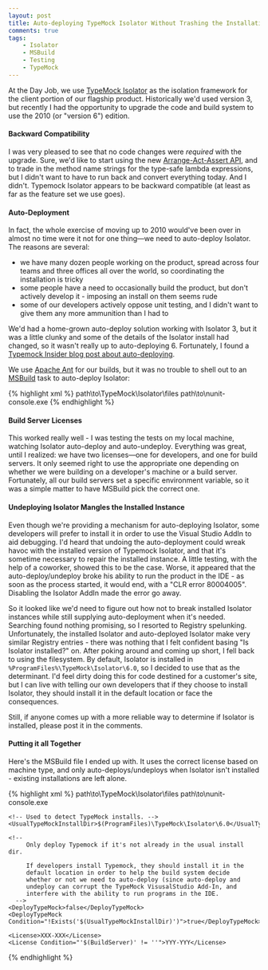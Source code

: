 ```yaml
---
layout: post
title: Auto-deploying TypeMock Isolator Without Trashing the Installation
comments: true
tags:
    - Isolator
    - MSBuild
    - Testing
    - TypeMock
---
```

<p>At the Day Job, we use <a href="http://site.typemock.com/typemock-isolator-product">TypeMock Isolator</a> as the isolation framework for the client portion of our flagship product. Historically we'd used version 3, but recently I had the opportunity to upgrade the code and build system to use the 2010 (or "version 6") edition.</p>

<h4>Backward Compatibility</h4>
<p>I was very pleased to see that no code changes were <i>required</i> with the upgrade. Sure, we'd like to start using the new <a href="http://www.typemock.com/Docs/UserGuide/">Arrange-Act-Assert API</a>, and to trade in the method name strings for the type-safe lambda expressions, but I didn't want to have to run back and convert everything today. And I didn't. Typemock Isolator appears to be backward compatible (at least as far as the feature set we use goes).</p>

<h4>Auto-Deployment</h4>
In fact, the whole exercise of moving up to  2010 would've been over in almost no time were it not for one thing&mdash;we need to auto-deploy Isolator. The reasons are several:
<ul>
<li>we have many dozen people working on the product, spread across four teams and three offices all over the world, so coordinating the installation is tricky</li>
<li>some people have a need to occasionally build the product, but don't actively develop it - imposing an install on them seems rude</li>
<li>some of our developers actively oppose unit testing, and I didn't want to give them any more ammunition than I had to</li>
</ul>
<p>We'd had a home-grown auto-deploy solution working with Isolator 3, but it was a little clunky and some of the details of the Isolator install had changed, so it wasn't really up to auto-deploying 6. Fortunately, I found a <a href="http://blog.typemock.com/2010/01/auto-deploy-typemock-isolator_25.html">Typemock Insider blog post about auto-deploying</a>.</p>
<p>We use <a href="http://ant.apache.org/">Apache Ant</a> for our builds, but it was no trouble to shell out to an <a href="http://msdn.microsoft.com/en-us/library/0k6kkbsd.aspx">MSBuild</a> task to auto-deploy Isolator:</p>
{% highlight xml %}
<Project xmlns="http://schemas.microsoft.com/developer/msbuild/2003">
  <PropertyGroup>
    <TypeMockLocation>path\to\TypeMock\Isolator\files</TypeMockLocation>
    <NUNIT>path\to\nunit-console.exe</NUNIT>
  </PropertyGroup>  

  <Import Project="$(TypeMockLocation)\TypeMock.MSBuild.Tasks"/>

  <Target Name="RegisterTypeMock">
    <TypeMockRegister Company="MyCompany" License="XXX-XXX" AutoDeploy="true"/> 
    <TypeMockStart/>
    <Exec ContinueOnError="false" Command="$(NUNIT) $(TestAssembly)"/>
    <TypeMockStop Undeploy="true"/>
  </Target>
 </Project>
{% endhighlight %}

<h4>Build Server Licenses</h4>
<p>This worked really well - I was testing the tests on my local machine, watching Isolator auto-deploy and auto-undeploy. Everything was great, until I realized: we have two licenses&mdash;one for developers, and one for build servers. It only seemed right to use the appropriate one depending on whether we were building on a developer's machine or a build server. Fortunately, all our build servers set a specific environment variable, so it was a simple matter to have MSBuild pick the correct one.</p>

<h4>Undeploying Isolator Mangles the Installed Instance</h4>
<p>Even though we're providing a mechanism for auto-deploying Isolator, some developers will prefer to install it in order to use the Visual Studio AddIn to aid debugging. I'd heard that undoing the auto-deployment could wreak havoc with the installed version of Typemock Isolator, and that it's sometime necessary to repair the installed instance. A little testing, with the help of a coworker, showed this to be the case. Worse, it appeared that the auto-deploy/undeploy broke his ability to run the product in the IDE - as soon as the process started, it would end, with a "CLR error 80004005". Disabling the Isolator AddIn made the error go away.</p>
<p>So it looked like we'd need to figure out how not to break installed Isolator instances while still supplying auto-deployment when it's needed. Searching found nothing promising, so I resorted to Registry spelunking. Unfortunately, the installed Isolator and auto-deployed Isolator make very similar Registry entries - there was nothing that I felt confident basing "Is Isolator installed?" on. After poking around and coming up short, I fell back to using the filesystem. By default, Isolator is installed in <code>%ProgramFiles%\TypeMock\Isolator\6.0</code>, so I decided to use that as the determinant. I'd feel dirty doing this for code destined for a customer's site, but I can live with telling our own developers that if they choose to install Isolator, they should install it in the default location or face the consequences.</p>
<p>Still, if anyone comes up with a more reliable way to determine if Isolator is installed, please post it in the comments.</p>

<h4>Putting it all Together</h4>
<p>Here's the MSBuild file I ended up with. It uses the correct license based on machine type, and only auto-deploys/undeploys when Isolator isn't installed - existing installations are left alone.</p>
{% highlight xml %}
<Project xmlns="http://schemas.microsoft.com/developer/msbuild/2003">
  <PropertyGroup>
    <TypeMockLocation>path\to\TypeMock\Isolator\files</TypeMockLocation>
    <NUNIT>path\to\nunit-console.exe</NUNIT>

    <!-- Used to detect TypeMock installs. -->
    <UsualTypeMockInstallDir>$(ProgramFiles)\TypeMock\Isolator\6.0</UsualTypeMockInstallDir>

    <!-- 
         Only deploy Typemock if it's not already in the usual install dir.

         If developers install Typemock, they should install it in the
         default location in order to help the build system decide
         whether or not we need to auto-deploy (since auto-deploy and
         undeploy can corrupt the TypeMock VisusalStudio Add-In, and
         interfere with the ability to run programs in the IDE.
      -->
    <DeployTypeMock>false</DeployTypeMock>
    <DeployTypeMock Condition="!Exists('$(UsualTypeMockInstallDir)')">true</DeployTypeMock>

    <License>XXX-XXX</License>
    <License Condition="'$(BuildServer)' != ''">YYY-YYY</License>
  </PropertyGroup>
  <Import Project="$(TypeMockLocation)\TypeMock.MSBuild.Tasks"/>
  <Target Name="RegisterTypeMock">
    <TypeMockRegister Company="MyCompany" License="$(License)" AutoDeploy="$(DeployTypeMock)"/> 
    <TypeMockStart/>
    <Exec ContinueOnError="false" Command="$(NUNIT) $(TestAssembly)" />
    <TypeMockStop Undeploy="$(DeployTypeMock)"/>
  </Target>
</Project>
{% endhighlight %}
